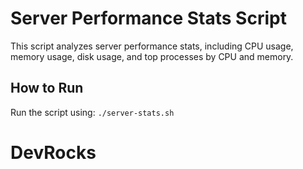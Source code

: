 # Server Performance Stats Script
This script analyzes server performance stats, including CPU usage, memory usage, disk usage, and top processes by CPU and memory.
## How to Run
Run the script using: `./server-stats.sh`
# DevRocks
